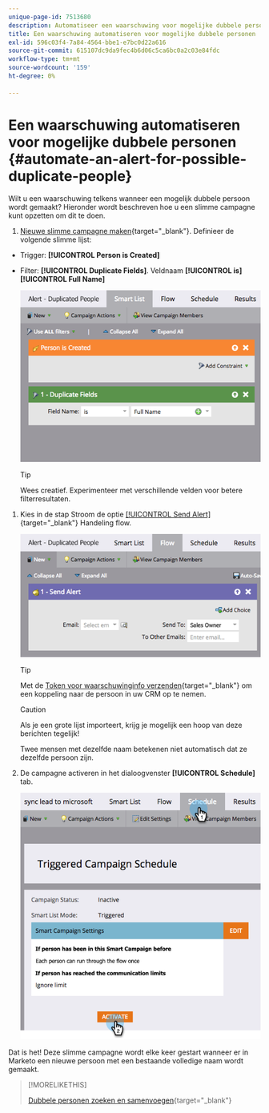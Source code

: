 ```yaml
---
unique-page-id: 7513680
description: Automatiseer een waarschuwing voor mogelijke dubbele personen - Marketo Docs - Productdocumentatie
title: Een waarschuwing automatiseren voor mogelijke dubbele personen
exl-id: 596c03f4-7a84-4564-bbe1-e7bc0d22a616
source-git-commit: 615107dc9da9fec4b6d06c5ca6bc0a2c03e84fdc
workflow-type: tm+mt
source-wordcount: '159'
ht-degree: 0%

---
```


# Een waarschuwing automatiseren voor mogelijke dubbele personen {#automate-an-alert-for-possible-duplicate-people}

Wilt u een waarschuwing telkens wanneer een mogelijk dubbele persoon wordt gemaakt? Hieronder wordt beschreven hoe u een slimme campagne kunt opzetten om dit te doen.

1. [Nieuwe slimme campagne maken](/help/marketo/product-docs/core-marketo-concepts/smart-campaigns/creating-a-smart-campaign/create-a-new-smart-campaign.md){target="_blank"}. Definieer de volgende slimme lijst:

* Trigger: **[!UICONTROL Person is Created]**
* Filter: **[!UICONTROL Duplicate Fields]**. Veldnaam **[!UICONTROL is][!UICONTROL Full Name]**

   ![](assets/automate-an-alert-1.png)

   >[!TIP]
   >
   >Wees creatief. Experimenteer met verschillende velden voor betere filterresultaten.

1. Kies in de stap Stroom de optie [[!UICONTROL Send Alert]](/help/marketo/product-docs/core-marketo-concepts/smart-campaigns/flow-actions/send-alert.md){target="_blank"} Handeling flow.

   ![](assets/automate-an-alert-2.png)

   >[!TIP]
   >
   >Met de [Token voor waarschuwinginfo verzenden](/help/marketo/product-docs/email-marketing/general/using-tokens/use-the-send-alert-info-token.md){target="_blank"} om een koppeling naar de persoon in uw CRM op te nemen.

   >[!CAUTION]
   >
   >Als je een grote lijst importeert, krijg je mogelijk een hoop van deze berichten tegelijk!
   >
   >Twee mensen met dezelfde naam betekenen niet automatisch dat ze dezelfde persoon zijn.

1. De campagne activeren in het dialoogvenster **[!UICONTROL Schedule]** tab.

   ![](assets/automate-an-alert-3.png)

Dat is het! Deze slimme campagne wordt elke keer gestart wanneer er in Marketo een nieuwe persoon met een bestaande volledige naam wordt gemaakt.

>[!MORELIKETHIS]
>
>[Dubbele personen zoeken en samenvoegen](/help/marketo/product-docs/core-marketo-concepts/smart-lists-and-static-lists/managing-people-in-smart-lists/find-and-merge-duplicate-people.md){target="_blank"}
